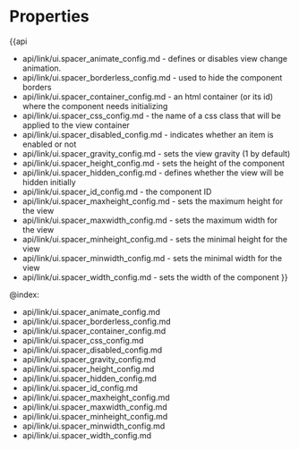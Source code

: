 Properties
==========

{{api
- api/link/ui.spacer_animate_config.md - defines or disables view change animation.
- api/link/ui.spacer_borderless_config.md - used to hide the component borders
- api/link/ui.spacer_container_config.md - an html container (or its id) where the component needs initializing
- api/link/ui.spacer_css_config.md - the name of a css class that will be applied to the view container
- api/link/ui.spacer_disabled_config.md - indicates whether an item is enabled or not
- api/link/ui.spacer_gravity_config.md - sets the view gravity (1 by default)
- api/link/ui.spacer_height_config.md - sets the height of the component
- api/link/ui.spacer_hidden_config.md - defines whether the view will be hidden initially
- api/link/ui.spacer_id_config.md - the component ID
- api/link/ui.spacer_maxheight_config.md - sets the maximum height for the view
- api/link/ui.spacer_maxwidth_config.md - sets the maximum width for the view
- api/link/ui.spacer_minheight_config.md - sets the minimal height for the view
- api/link/ui.spacer_minwidth_config.md - sets the minimal width for the view
- api/link/ui.spacer_width_config.md - sets the width of the component
}}

@index:
- api/link/ui.spacer_animate_config.md
- api/link/ui.spacer_borderless_config.md
- api/link/ui.spacer_container_config.md
- api/link/ui.spacer_css_config.md
- api/link/ui.spacer_disabled_config.md
- api/link/ui.spacer_gravity_config.md
- api/link/ui.spacer_height_config.md
- api/link/ui.spacer_hidden_config.md
- api/link/ui.spacer_id_config.md
- api/link/ui.spacer_maxheight_config.md
- api/link/ui.spacer_maxwidth_config.md
- api/link/ui.spacer_minheight_config.md
- api/link/ui.spacer_minwidth_config.md
- api/link/ui.spacer_width_config.md

